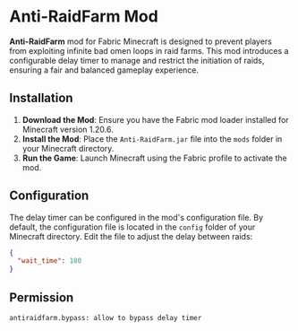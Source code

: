 # Anti-RaidFarm Mod

**Anti-RaidFarm** mod for Fabric Minecraft is designed to prevent players from exploiting infinite bad omen loops in
raid farms. This mod introduces a configurable delay timer to manage and restrict the initiation of raids, ensuring a
fair and balanced gameplay experience.

## Installation

1. **Download the Mod**: Ensure you have the Fabric mod loader installed for Minecraft version 1.20.6.
2. **Install the Mod**: Place the `Anti-RaidFarm.jar` file into the `mods` folder in your Minecraft directory.
3. **Run the Game**: Launch Minecraft using the Fabric profile to activate the mod.

## Configuration

The delay timer can be configured in the mod's configuration file. By default, the configuration file is located in
the `config` folder of your Minecraft directory. Edit the file to adjust the delay between raids:

```json
{
  "wait_time": 180
}
```

## Permission

```
antiraidfarm.bypass: allow to bypass delay timer
```
